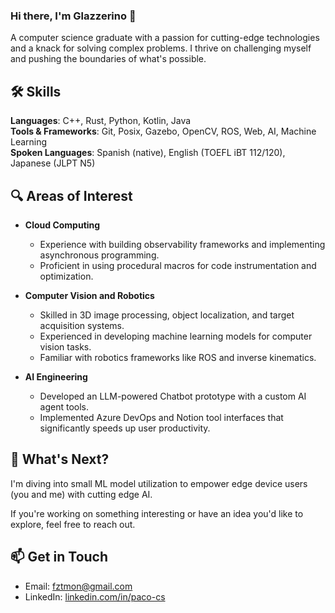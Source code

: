 ### Hi there, I'm Glazzerino 👋

A computer science graduate with a passion for cutting-edge technologies and a knack for solving complex problems. I thrive on challenging myself and pushing the boundaries of what's possible.

## 🛠️ Skills

**Languages**: C++, Rust, Python, Kotlin, Java  
**Tools & Frameworks**: Git, Posix, Gazebo, OpenCV, ROS, Web, AI, Machine Learning  
**Spoken Languages**: Spanish (native), English (TOEFL iBT 112/120), Japanese (JLPT N5)

## 🔍 Areas of Interest

- **Cloud Computing**
  - Experience with building observability frameworks and implementing asynchronous programming.
  - Proficient in using procedural macros for code instrumentation and optimization.

- **Computer Vision and Robotics**
  - Skilled in 3D image processing, object localization, and target acquisition systems.
  - Experienced in developing machine learning models for computer vision tasks.
  - Familiar with robotics frameworks like ROS and inverse kinematics.

- **AI Engineering**
  - Developed an LLM-powered Chatbot prototype with a custom AI agent tools.
  - Implemented Azure DevOps and Notion tool interfaces that significantly speeds up user productivity.

## 🚀 What's Next?

I'm diving into small ML model utilization to empower edge device users (you and me) with cutting edge AI.

If you're working on something interesting or have an idea you'd like to explore, feel free to reach out.

## 📫 Get in Touch

- Email: [fztmon@gmail.com](mailto:fztmon@gmail.com)
- LinkedIn: [linkedin.com/in/paco-cs](https://www.linkedin.com/in/paco-cs/)
  
